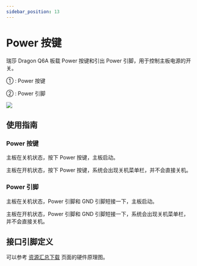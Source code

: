 ```yaml
---
sidebar_position: 13
---
```


# Power 按键

瑞莎 Dragon Q6A 板载 Power 按键和引出 Power 引脚，用于控制主板电源的开关。

① : Power 按键

② : Power 引脚

<div style={{textAlign: 'center'}}>
   <img src="/img/dragon/q6a/q6a_power_header.webp" style={{width: '80%', maxWidth: '1200px'}} />
</div>

## 使用指南

### Power 按键

主板在关机状态，按下 Power 按键，主板启动。

主板在开机状态，按下 Power 按键，系统会出现关机菜单栏，并不会直接关机。

### Power 引脚

主板在关机状态，Power 引脚和 GND 引脚短接一下，主板启动。

主板在开机状态，Power 引脚和 GND 引脚短接一下，系统会出现关机菜单栏，并不会直接关机。

## 接口引脚定义

可以参考 [资源汇总下载](../download) 页面的硬件原理图。
